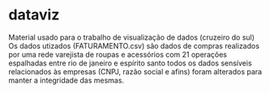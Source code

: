 # dataviz
Material usado para o trabalho de visualização de dados (cruzeiro do sul)
Os dados utizados (FATURAMENTO.csv) são dados de compras realizados por uma rede varejista de roupas e acessórios com 21 operações espalhadas entre rio de janeiro e espírito santo 
todos os dados sensíveis relacionados às empresas (CNPJ, razão social e afins) foram alterados para manter a integridade das mesmas.
